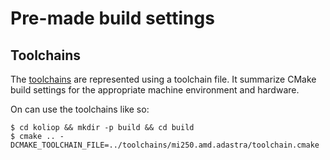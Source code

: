 # Pre-made build settings

## Toolchains

The [toolchains](https://en.wikipedia.org/wiki/Toolchain) are represented using a toolchain file. It summarize CMake build settings for the appropriate machine environment and hardware.

On can use the toolchains like so:
```
$ cd koliop && mkdir -p build && cd build
$ cmake .. -DCMAKE_TOOLCHAIN_FILE=../toolchains/mi250.amd.adastra/toolchain.cmake
```
